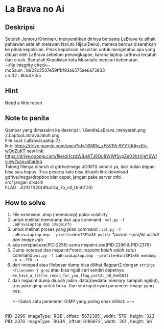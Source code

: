 # La Brava no Ai
## Deskripsi
Setelah Jentoru Kriminaru menyerahkan dirinya bersama LaBrava ke pihak pahlawan setelah melawan Naruto Hijau(Deku), mereka berdua diserahkan ke pihak kepolisian. Pihak kepolisian kesulitan untuk mengetahui apa yang dibuat oleh LaBrava sebelum penangkapan, karena laptop LaBrava terjatuh dan crash. Bantulah Kepolisian kota Musutafu mencari kebenaran.
<br/>
--file integrity check--
<br/>
md5sum : b922c2507e59ffbf93a6575ae6a73833
<br/>
crc32 : 8bb47c55
## Hint
Need a little recon
## Note to panita
Gambar yang dimasukin ke deskripsi: 1.GentleLaBrava_menyerah.png 2.LaptopLabravaJatuh.png
<br/>
File soal: LaBravaLaptop.7z 
<br/>
link: https://drive.google.com/open?id=1i0MRe_xF5VPA-9YY7df4yyEh-wOdZuKT
new link: https://drive.google.com/file/d/1czdWILeXTJ8Ou8WWfSvpZe03hzVjeY6W/view?usp=sharing
<br/>
Tolong filenya ditaruh di gdrive/mega JOINTS sendiri ya, biar bulan depan bisa saia hapus. Trus peserta kalo bisa dikasih link download gdrive/mega/dropbox biar cepet, jangan pake server ctfd.
<br/>
src/ jangan dikasih
<br/>
FLAG : JOINTS20{4NaT4a_7o_n0_Om01D3} 

## How to solve
1. File extension .dmp (memdump) pakai volatility
2. untuk melihat memdump dari apa command : `vol.py -f LaBravaLaptop.dmp imageinfo`
3. untuk melihat proses yang jalan command : `vol.py -f LaBravaLaptop.dmp --profile=Win7SP1x86 pslist` \**param --profile dilihat dari image info*
4. ada notepad.exe(PID:2256) sama mspaint.exe(PID:2296 & PID:2376)
5. Dump notepad dan mspaint(\**note: mspaint boleh salah satu*) command:`vol.py -f LaBravaLaptop.dmp --profile=Win7SP1x86 memdump -p <--PID-->`
6. dari notepad atau filebesar dump bisa dilihat flagpart2 dengan `strings <filename> | grep` atau bisa nguli cari sendiri dapetnya `we_have_a_little_recon_for_you_flag_part2:_n0_Om01D3}`
7. dari mspaint dump diubah jadiin .data(rawdata: memory sampah ngikut), trus pake gimp untuk buka. Dari sini nguli nyari parameter image yang pas.
<br/><br/>
=-=Salah satu parameter GIMP yang paling enak dilihat:  =-=
<br/>
PID:`2296` imageType: `RGB`, offset: `5672395`, width: `576`, height: `323`
<br/>
PID:`2376` imageType: `RGBA`, offset:`6186972`, width: `261`, height: `66`

